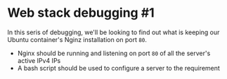 # Web stack debugging #1

In this seris of debugging, we'll be looking to find out what is keeping our Ubuntu container's Nginz installation on port `80`.

- Nginx should be running and listening on port `80` of all the server's active IPv4 IPs
- A bash script should be used to configure a server to the requirement
